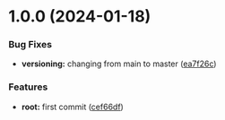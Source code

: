 # 1.0.0 (2024-01-18)


### Bug Fixes

* **versioning:** changing from main to master ([ea7f26c](https://github.com/grigsos/semantic-testing/commit/ea7f26c2542da110e0bb42aacb9d2ad4b1539de2))


### Features

* **root:** first commit ([cef66df](https://github.com/grigsos/semantic-testing/commit/cef66df363e0f7b0c6feedad6321f97a0dccd1ea))
